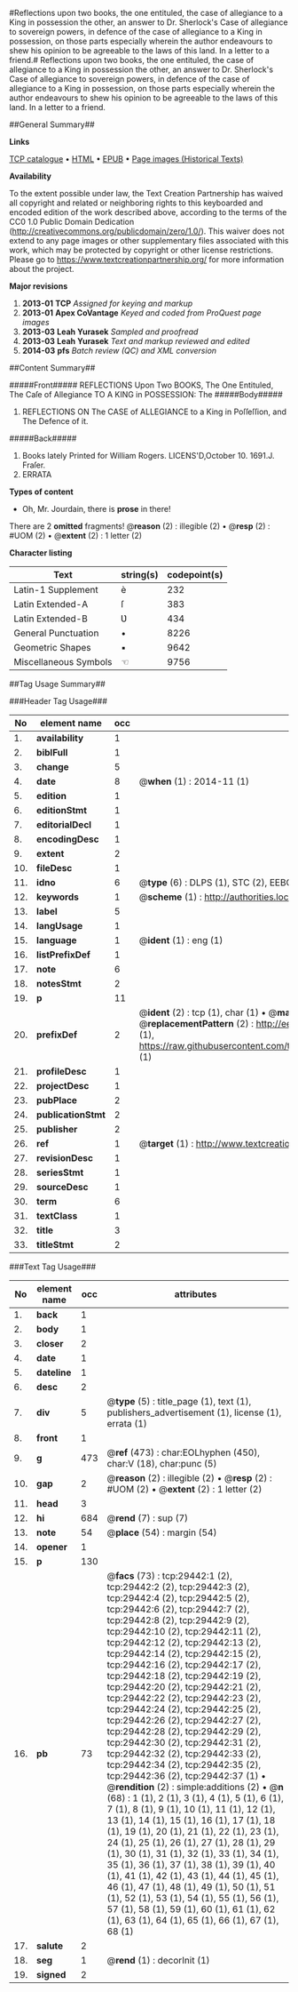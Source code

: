 #Reflections upon two books, the one entituled, the case of allegiance to a King in possession the other, an answer to Dr. Sherlock's Case of allegiance to sovereign powers, in defence of the case of allegiance to a King in possession, on those parts especially wherein the author endeavours to shew his opinion to be agreeable to the laws of this land. In a letter to a friend.#
Reflections upon two books, the one entituled, the case of allegiance to a King in possession the other, an answer to Dr. Sherlock's Case of allegiance to sovereign powers, in defence of the case of allegiance to a King in possession, on those parts especially wherein the author endeavours to shew his opinion to be agreeable to the laws of this land. In a letter to a friend.

##General Summary##

**Links**

[TCP catalogue](http://www.ota.ox.ac.uk/tcp/)  • 
[HTML](http://tei.it.ox.ac.uk/tcp/Texts-HTML/free/A58/A58389.html)  • 
[EPUB](http://tei.it.ox.ac.uk/tcp/Texts-EPUB/free/A58/A58389.epub) • 
[Page images (Historical Texts)](https://historicaltexts.jisc.ac.uk/eebo-99825070e)

**Availability**

To the extent possible under law, the Text Creation Partnership has waived all copyright and related or neighboring rights to this keyboarded and encoded edition of the work described above, according to the terms of the CC0 1.0 Public Domain Dedication (http://creativecommons.org/publicdomain/zero/1.0/). This waiver does not extend to any page images or other supplementary files associated with this work, which may be protected by copyright or other license restrictions. Please go to https://www.textcreationpartnership.org/ for more information about the project.

**Major revisions**

1. __2013-01__ __TCP__ *Assigned for keying and markup*
1. __2013-01__ __Apex CoVantage__ *Keyed and coded from ProQuest page images*
1. __2013-03__ __Leah Yurasek__ *Sampled and proofread*
1. __2013-03__ __Leah Yurasek__ *Text and markup reviewed and edited*
1. __2014-03__ __pfs__ *Batch review (QC) and XML conversion*

##Content Summary##

#####Front#####
 REFLECTIONS Upon Two BOOKS, The One Entituled, The Caſe of Allegiance TO A KING in POSSESSION: The 
#####Body#####

1. REFLECTIONS ON The CASE of ALLEGIANCE to a King in Poſſeſſion, and The Defence of it.

#####Back#####

1. Books lately Printed for William Rogers.
 LICENS'D,October 10. 1691.J. Fraſer.
1. ERRATA

**Types of content**

  * Oh, Mr. Jourdain, there is **prose** in there!

There are 2 **omitted** fragments! 
 @__reason__ (2) : illegible (2)  •  @__resp__ (2) : #UOM (2)  •  @__extent__ (2) : 1 letter (2)

**Character listing**


|Text|string(s)|codepoint(s)|
|---|---|---|
|Latin-1 Supplement|è|232|
|Latin Extended-A|ſ|383|
|Latin Extended-B|Ʋ|434|
|General Punctuation|•|8226|
|Geometric Shapes|▪|9642|
|Miscellaneous Symbols|☜|9756|

##Tag Usage Summary##

###Header Tag Usage###

|No|element name|occ|attributes|
|---|---|---|---|
|1.|__availability__|1||
|2.|__biblFull__|1||
|3.|__change__|5||
|4.|__date__|8| @__when__ (1) : 2014-11 (1)|
|5.|__edition__|1||
|6.|__editionStmt__|1||
|7.|__editorialDecl__|1||
|8.|__encodingDesc__|1||
|9.|__extent__|2||
|10.|__fileDesc__|1||
|11.|__idno__|6| @__type__ (6) : DLPS (1), STC (2), EEBO-CITATION (1), PROQUEST (1), VID (1)|
|12.|__keywords__|1| @__scheme__ (1) : http://authorities.loc.gov/ (1)|
|13.|__label__|5||
|14.|__langUsage__|1||
|15.|__language__|1| @__ident__ (1) : eng (1)|
|16.|__listPrefixDef__|1||
|17.|__note__|6||
|18.|__notesStmt__|2||
|19.|__p__|11||
|20.|__prefixDef__|2| @__ident__ (2) : tcp (1), char (1)  •  @__matchPattern__ (2) : ([0-9\-]+):([0-9IVX]+) (1), (.+) (1)  •  @__replacementPattern__ (2) : http://eebo.chadwyck.com/downloadtiff?vid=$1&page=$2 (1), https://raw.githubusercontent.com/textcreationpartnership/Texts/master/tcpchars.xml#$1 (1)|
|21.|__profileDesc__|1||
|22.|__projectDesc__|1||
|23.|__pubPlace__|2||
|24.|__publicationStmt__|2||
|25.|__publisher__|2||
|26.|__ref__|1| @__target__ (1) : http://www.textcreationpartnership.org/docs/. (1)|
|27.|__revisionDesc__|1||
|28.|__seriesStmt__|1||
|29.|__sourceDesc__|1||
|30.|__term__|6||
|31.|__textClass__|1||
|32.|__title__|3||
|33.|__titleStmt__|2||


###Text Tag Usage###

|No|element name|occ|attributes|
|---|---|---|---|
|1.|__back__|1||
|2.|__body__|1||
|3.|__closer__|2||
|4.|__date__|1||
|5.|__dateline__|1||
|6.|__desc__|2||
|7.|__div__|5| @__type__ (5) : title_page (1), text (1), publishers_advertisement (1), license (1), errata (1)|
|8.|__front__|1||
|9.|__g__|473| @__ref__ (473) : char:EOLhyphen (450), char:V (18), char:punc (5)|
|10.|__gap__|2| @__reason__ (2) : illegible (2)  •  @__resp__ (2) : #UOM (2)  •  @__extent__ (2) : 1 letter (2)|
|11.|__head__|3||
|12.|__hi__|684| @__rend__ (7) : sup (7)|
|13.|__note__|54| @__place__ (54) : margin (54)|
|14.|__opener__|1||
|15.|__p__|130||
|16.|__pb__|73| @__facs__ (73) : tcp:29442:1 (2), tcp:29442:2 (2), tcp:29442:3 (2), tcp:29442:4 (2), tcp:29442:5 (2), tcp:29442:6 (2), tcp:29442:7 (2), tcp:29442:8 (2), tcp:29442:9 (2), tcp:29442:10 (2), tcp:29442:11 (2), tcp:29442:12 (2), tcp:29442:13 (2), tcp:29442:14 (2), tcp:29442:15 (2), tcp:29442:16 (2), tcp:29442:17 (2), tcp:29442:18 (2), tcp:29442:19 (2), tcp:29442:20 (2), tcp:29442:21 (2), tcp:29442:22 (2), tcp:29442:23 (2), tcp:29442:24 (2), tcp:29442:25 (2), tcp:29442:26 (2), tcp:29442:27 (2), tcp:29442:28 (2), tcp:29442:29 (2), tcp:29442:30 (2), tcp:29442:31 (2), tcp:29442:32 (2), tcp:29442:33 (2), tcp:29442:34 (2), tcp:29442:35 (2), tcp:29442:36 (2), tcp:29442:37 (1)  •  @__rendition__ (2) : simple:additions (2)  •  @__n__ (68) : 1 (1), 2 (1), 3 (1), 4 (1), 5 (1), 6 (1), 7 (1), 8 (1), 9 (1), 10 (1), 11 (1), 12 (1), 13 (1), 14 (1), 15 (1), 16 (1), 17 (1), 18 (1), 19 (1), 20 (1), 21 (1), 22 (1), 23 (1), 24 (1), 25 (1), 26 (1), 27 (1), 28 (1), 29 (1), 30 (1), 31 (1), 32 (1), 33 (1), 34 (1), 35 (1), 36 (1), 37 (1), 38 (1), 39 (1), 40 (1), 41 (1), 42 (1), 43 (1), 44 (1), 45 (1), 46 (1), 47 (1), 48 (1), 49 (1), 50 (1), 51 (1), 52 (1), 53 (1), 54 (1), 55 (1), 56 (1), 57 (1), 58 (1), 59 (1), 60 (1), 61 (1), 62 (1), 63 (1), 64 (1), 65 (1), 66 (1), 67 (1), 68 (1)|
|17.|__salute__|2||
|18.|__seg__|1| @__rend__ (1) : decorInit (1)|
|19.|__signed__|2||
